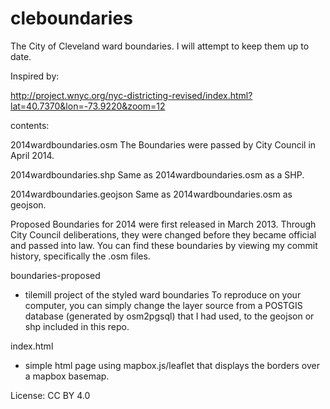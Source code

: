 cleboundaries
=============

The City of Cleveland ward boundaries. I will attempt to keep them up to date. 

Inspired by: 

http://project.wnyc.org/nyc-districting-revised/index.html?lat=40.7370&lon=-73.9220&zoom=12

contents: 

2014wardboundaries.osm
The Boundaries were passed by City Council in April 2014. 

2014wardboundaries.shp 
Same as 2014wardboundaries.osm as a SHP. 

2014wardboundaries.geojson
Same as 2014wardboundaries.osm as geojson. 

Proposed Boundaries for 2014 were first released in March 2013. Through City Council deliberations, they were changed before they became official and passed into law. You can find these boundaries by viewing my commit history, specifically the .osm files.  

boundaries-proposed
- tilemill project of the styled ward boundaries
To reproduce on your computer, you can simply change the layer source from a POSTGIS database (generated by osm2pgsql) that I had used, to the geojson or shp included in this repo. 

index.html 
- simple html page using mapbox.js/leaflet that displays the borders over a mapbox basemap. 

License:
CC BY 4.0
